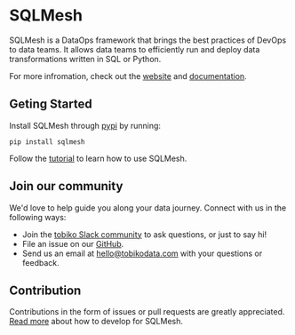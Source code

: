 # SQLMesh

SQLMesh is a DataOps framework that brings the best practices of DevOps to data teams. It allows data teams to efficiently run and deploy data transformations written in SQL or Python.

For more infromation, check out the [website](https://sqlmesh.com) and [documentation](https://tobikodata-inc-sqlmesh.readthedocs-hosted.com/en/latest/).

## Geting Started
Install SQLMesh through [pypi](https://pypi.org/project/sqlmesh/) by running:

```pip install sqlmesh```

Follow the [tutorial](https://tobikodata-inc-sqlmesh.readthedocs-hosted.com/en/latest/quick_start/) to learn how to use SQLMesh.

## Join our community
We'd love to help guide you along your data journey. Connect with us in the following ways:

* Join the [tobiko Slack community](https://join.slack.com/t/tobiko-data/shared_invite/zt-1je7o3xhd-C7~GuZTj0a8xz_uQbTJjHg) to ask questions, or just to say hi!
* File an issue on our [GitHub](https://github.com/TobikoData/sqlmesh/issues/new).
* Send us an email at [hello@tobikodata.com](hello@tobikodata.com) with your questions or feedback.

## Contribution
Contributions in the form of issues or pull requests are greatly appreciated. [Read more](development.md) about how to develop for SQLMesh.

